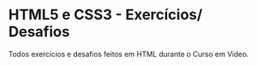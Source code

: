 # HTML5 e CSS3 - Exercícios/ Desafios
 Todos exercícios e desafios feitos em HTML durante o Curso em Vídeo.
